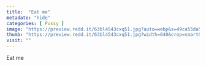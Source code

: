```yaml
---
title:  "Eat me"
metadate: "hide"
categories: [ Pussy ]
image: "https://preview.redd.it/63bl4543cxq51.jpg?auto=webp&s=49ca55da520c68cb0f801144ce10e1c0ff9a141e"
thumb: "https://preview.redd.it/63bl4543cxq51.jpg?width=640&crop=smart&auto=webp&s=cb0a2dad71106ef1e9aabd48c61930246c1c984b"
visit: ""
---
```

Eat me
